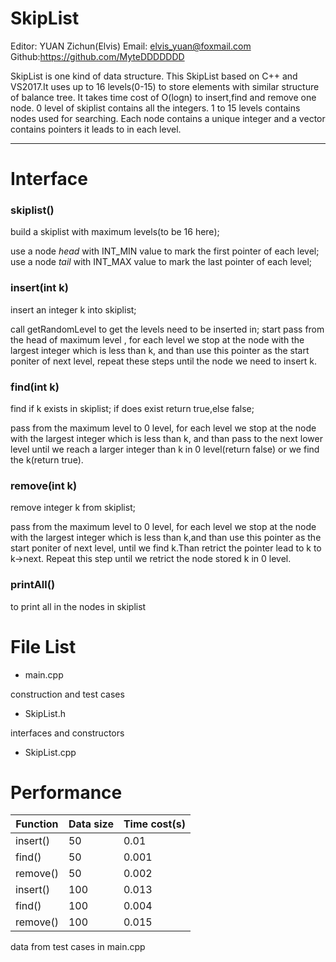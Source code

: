SkipList
==
Editor: YUAN Zichun(Elvis)
Email: elvis_yuan@foxmail.com
Github:https://github.com/MyteDDDDDDD

SkipList is one kind of data structure. This SkipList based on C++ and VS2017.It uses up to 16 levels(0-15) to store elements with similar structure of balance tree. It takes time cost of O(logn) to insert,find and remove one node.
0 level of skiplist contains all the integers.
1 to 15 levels contains nodes used for searching.
Each node contains a unique integer and a vector contains pointers it leads to in each level.
*****
Interface
==
### skiplist()
build a skiplist with maximum levels(to be 16 here);

use a node *head* with INT_MIN value to mark the first pointer of each level;
use a node *tail* with INT_MAX value to mark the last pointer of each level;
### insert(int k)
insert an integer k into skiplist;

call getRandomLevel to get the levels need to be inserted in;
start pass from the head of maximum level , for each level we stop at the node with the largest integer which is less than k, and than use this pointer as the start poniter of next level, repeat these steps until the node we need to insert k.

### find(int k)
find if k exists in skiplist;
if does exist return true,else false;

pass from the maximum level to 0 level, for each level we stop at the node with the largest integer which is less than k, and than pass to the next lower level until we reach a larger integer than k in 0 level(return false) or we find the k(return true).

### remove(int k)
remove integer k from skiplist;

pass from the maximum level to 0 level, for each level we stop at the node with the largest integer which is less than k,and than use this pointer as the start poniter of next level, until we find k.Than retrict the pointer lead to k to k->next. Repeat this step until we retrict the node stored k in 0 level.
### printAll()
to print all in the nodes in skiplist

File List
===
* main.cpp

construction and test cases

* SkipList.h

interfaces and constructors

* SkipList.cpp


Performance
===
|  Function |Data size   |Time cost(s)  |
| ------------ | ------------ | ------------ |
|  insert() | 50  |0.01   	|
|  find()   | 50  |0.001  	|
|  remove() | 50  |0.002 	|
|insert()	|100	|	0.013|
|find()		|100	|	0.004|
|remove()	|100	|	0.015|

data from test cases in main.cpp


